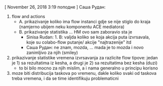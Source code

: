 [ November 26, 2018 3:19 поподне ] Саша Рудан: 

1. flow and actions
    + A. prikazivanje koliko ima flow instanci gdje se nije stiglo do kraja (namjerno ubijem neku komponentu ACE mediatora)
    + B. prikazivanje statistika ... HM ovo sam zaboravio sta je
        + Sinisa Rudan: 1. B:
valjda koliko se koja akcija puta izvrsavala, koje su colabo-flow putanje/ akcije "najtrazenije" itd
        + Саша Рудан: ne znam, mozda, ... mada je to mozda i novo zanimljivo za njih (smiley)
2. prikazivanje statistike vremena izvrsavanja za razlicite flow tipove: jedan je 1) sa rezultatima iz kesha, a drugi je 2) sa rezultatima bez kesha (duzi)
    + to bi bilo mocno za njih mislim, a i nama generalno u principu korisno
3. moze biti distribucija taskova po vremenu, dakle koliko svaki od taskova treba vremena, i da se time identifikuju problematicni